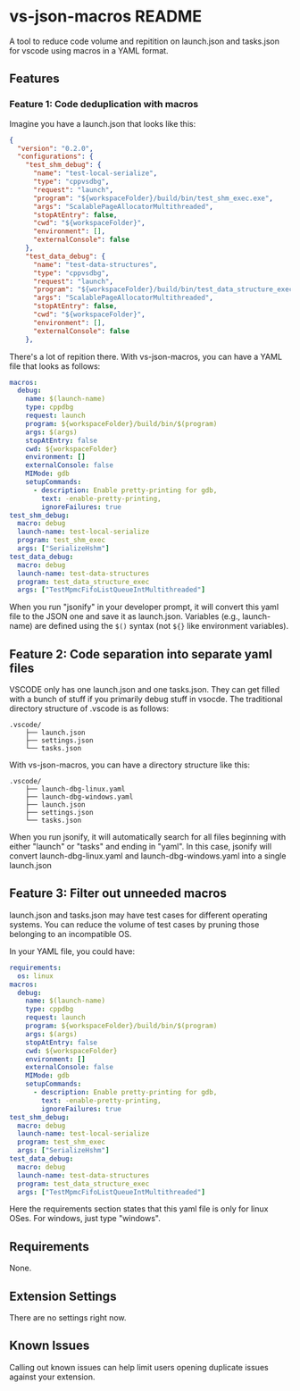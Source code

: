 # vs-json-macros README

A tool to reduce code volume and repitition on launch.json and tasks.json for vscode using macros in a YAML format.

## Features

### Feature 1: Code deduplication with macros
Imagine you have a launch.json that looks like this:
```json
{
  "version": "0.2.0",
  "configurations": {
    "test_shm_debug": {
      "name": "test-local-serialize",
      "type": "cppvsdbg",
      "request": "launch",
      "program": "${workspaceFolder}/build/bin/test_shm_exec.exe",
      "args": "ScalablePageAllocatorMultithreaded",
      "stopAtEntry": false,
      "cwd": "${workspaceFolder}",
      "environment": [],
      "externalConsole": false
    },
    "test_data_debug": {
      "name": "test-data-structures",
      "type": "cppvsdbg",
      "request": "launch",
      "program": "${workspaceFolder}/build/bin/test_data_structure_exec.exe",
      "args": "ScalablePageAllocatorMultithreaded",
      "stopAtEntry": false,
      "cwd": "${workspaceFolder}",
      "environment": [],
      "externalConsole": false
    },
```

There's a lot of repition there. With vs-json-macros, you can have a YAML file that looks as follows:
```yaml
macros:
  debug:
    name: $(launch-name)
    type: cppdbg
    request: launch
    program: ${workspaceFolder}/build/bin/$(program)
    args: $(args)
    stopAtEntry: false
    cwd: ${workspaceFolder}
    environment: []
    externalConsole: false
    MIMode: gdb
    setupCommands:
      - description: Enable pretty-printing for gdb,
        text: -enable-pretty-printing,
        ignoreFailures: true
test_shm_debug:
  macro: debug
  launch-name: test-local-serialize
  program: test_shm_exec
  args: ["SerializeHshm"]
test_data_debug:
  macro: debug
  launch-name: test-data-structures
  program: test_data_structure_exec
  args: ["TestMpmcFifoListQueueIntMultithreaded"]
```

When you run "jsonify" in your developer prompt, it will convert this yaml file to the JSON one and save it as launch.json.
Variables (e.g., launch-name) are defined using the ``$()`` syntax (not ``${}`` like environment variables).

## Feature 2: Code separation into separate yaml files

VSCODE only has one launch.json and one tasks.json. They can get filled with a bunch of stuff if you primarily debug stuff in vsocde. The traditional directory structure of .vscode is as follows:
```
.vscode/
    ├── launch.json
    ├── settings.json
    └── tasks.json
```

With vs-json-macros, you can have a directory structure like this:
```
.vscode/
    ├── launch-dbg-linux.yaml
    ├── launch-dbg-windows.yaml
    ├── launch.json
    ├── settings.json
    └── tasks.json
```

When you run jsonify, it will automatically search for all files beginning with either "launch" or "tasks" and ending in "yaml".
In this case, jsonify will convert launch-dbg-linux.yaml and launch-dbg-windows.yaml into a single launch.json

## Feature 3: Filter out unneeded macros

launch.json and tasks.json may have test cases for different operating systems. You can reduce the volume of test cases by pruning
those belonging to an incompatible OS.

In your YAML file, you could have:
```yaml
requirements:
  os: linux
macros:
  debug:
    name: $(launch-name)
    type: cppdbg
    request: launch
    program: ${workspaceFolder}/build/bin/$(program)
    args: $(args)
    stopAtEntry: false
    cwd: ${workspaceFolder}
    environment: []
    externalConsole: false
    MIMode: gdb
    setupCommands:
      - description: Enable pretty-printing for gdb,
        text: -enable-pretty-printing,
        ignoreFailures: true
test_shm_debug:
  macro: debug
  launch-name: test-local-serialize
  program: test_shm_exec
  args: ["SerializeHshm"]
test_data_debug:
  macro: debug
  launch-name: test-data-structures
  program: test_data_structure_exec
  args: ["TestMpmcFifoListQueueIntMultithreaded"]

```

Here the requirements section states that this yaml file is only for linux OSes.
For windows, just type "windows".

## Requirements

None.

## Extension Settings

There are no settings right now. 

## Known Issues

Calling out known issues can help limit users opening duplicate issues against your extension.
